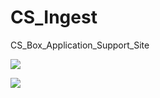 # CS_Ingest
CS_Box_Application_Support_Site

![](https://github.com/vldasika/CS_Ingest/blob/Data-Management/Images/Screen%202_Data%20Management_Home%20page.png)

![](https://github.com/vldasika/CS_Ingest/tree/Data-Management/CDE%20Definitions)
